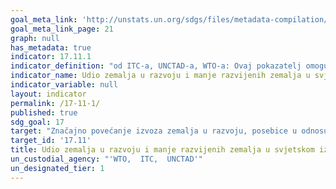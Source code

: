 ```yaml
---
goal_meta_link: 'http://unstats.un.org/sdgs/files/metadata-compilation/Metadata-Goal-17.pdf'
goal_meta_link_page: 21
graph: null
has_metadata: true
indicator: 17.11.1
indicator_definition: "od ITC-a, UNCTAD-a, WTO-a: Ovaj pokazatelj omogućuje izračune izvoza roba i usluga zemalja u razvoju i manje razvijenih zemalja u ostatak svijeta. Jedinica mjere mogla bi biti u % (udio zemalja u razvoju i manje razvijenih zemalja u svjetskom izvozu) ili alternativno u vrijednosti (tj. ‘000 USD). Druga mogućnost, te kako bi se odrazila dvostruka svrha cilja (tj. povećanje izvoza zemalja u razvoju - / udvostručenje udjela manje razvijenih zemalja u svjetskom izvozu) jest izračunavanje dva različita pokazatelja iz istih podataka, i to: (1) udio manje razvijenih zemalja u svjetskom izvozu (u %), (2) izvoz zemalja u razvoju (u vrijednostima). Pokazatelj neće uključivati izvoz nafte i oružja. Od UPU-a: Tokovi e-trgovine zemalja u razvoju i manje razvijenih zemalja na razini izvoza (količine i-/-ili vrijednosti, te po proizvodu): ovaj bi pokazatelj bio indeks količine ili vrijednosti međunarodnih tokova e-trgovine iz zemalja u razvoju i manje razvijenih zemalja u ostatak svijeta. Međunarodni poštanski i paketni tokovi predstavljali bi međunarodne tokove e-trgovine, budući da se ekosustav e-trgovine snažno oslanja na međunarodnu poštansku infrastrukturu i infrastrukturu ekspresne dostave za transportiranje pošiljaka vezanih uz e-trgovinu."
indicator_name: Udio zemalja u razvoju i manje razvijenih zemalja u svjetskom izvozu 
indicator_variable: null
layout: indicator
permalink: /17-11-1/
published: true
sdg_goal: 17
target: "Značajno povećanje izvoza zemalja u razvoju, posebice u odnosu na udvostručavanje udjela manje razvijenih zemalja u svjetskom izvozu do 2020."
target_id: '17.11'
title: Udio zemalja u razvoju i manje razvijenih zemalja u svjetskom izvozu
un_custodial_agency: "'WTO,  ITC,  UNCTAD'"
un_designated_tier: 1
---
```

